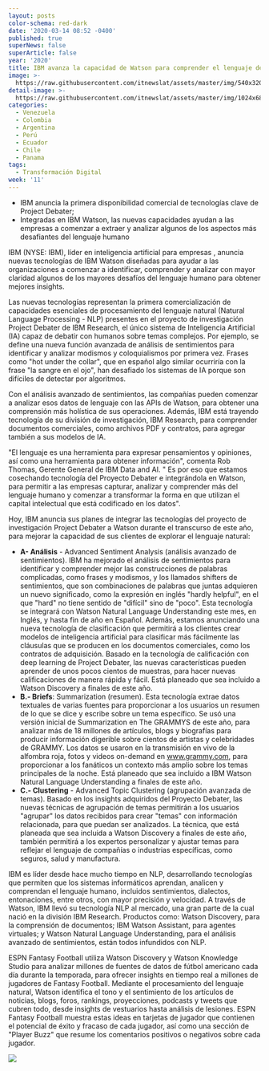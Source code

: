 ```yaml
---
layout: posts
color-schema: red-dark
date: '2020-03-14 08:52 -0400'
published: true
superNews: false
superArticle: false
year: '2020'
title: IBM avanza la capacidad de Watson para comprender el lenguaje de los negocios
image: >-
  https://raw.githubusercontent.com/itnewslat/assets/master/img/540x320/IBM-Watson-p.jpg
detail-image: >-
  https://raw.githubusercontent.com/itnewslat/assets/master/img/1024x680/IBM-Watson-g.jpg
categories:
  - Venezuela
  - Colombia
  - Argentina
  - Perú
  - Ecuador
  - Chile
  - Panama
tags:
  - Transformación Digital
week: '11'
---
```

- IBM anuncia la primera disponibilidad comercial de tecnologías clave de Project Debater;
- Integradas en IBM Watson, las nuevas capacidades ayudan a las empresas a comenzar a extraer y analizar algunos de los aspectos más desafiantes del lenguaje humano

IBM (NYSE: IBM), líder en inteligencia artificial para empresas , anuncia nuevas tecnologías de IBM Watson diseñadas para ayudar a las organizaciones a comenzar a identificar, comprender y analizar con mayor claridad algunos de los mayores desafíos del lenguaje humano para obtener mejores insights.

Las nuevas tecnologías representan la primera comercialización de capacidades esenciales de procesamiento del lenguaje natural (Natural Language Processing - NLP) presentes en el proyecto de investigación Project Debater de IBM Research, el único sistema de Inteligencia Artificial (IA) capaz de debatir con humanos sobre temas complejos. Por ejemplo, se define una nueva función avanzada de análisis de sentimientos para identificar y analizar modismos y coloquialismos por primera vez. Frases como "hot under the collar", que en español algo similar ocurriría con la frase "la sangre en el ojo", han desafiado los sistemas de IA porque son difíciles de detectar por algoritmos. 

Con el análisis avanzado de sentimientos, las compañías pueden comenzar a analizar esos datos de lenguaje con las APIs de Watson, para obtener una comprensión más holística de sus operaciones. Además, IBM está trayendo tecnología de su división de investigación, IBM Research, para comprender documentos comerciales, como archivos PDF y contratos, para agregar también a sus modelos de IA.

"El lenguaje es una herramienta para expresar pensamientos y opiniones, así como una herramienta para obtener información", comenta Rob Thomas, Gerente General de IBM Data and AI. " Es por eso que estamos cosechando tecnología del Proyecto Debater e integrándola en Watson, para permitir a las empresas capturar, analizar y comprender más del lenguaje humano y comenzar a transformar la forma en que utilizan el capital intelectual que está codificado en los datos".

Hoy, IBM anuncia sus planes de integrar las tecnologías del proyecto de investigación Project Debater a Watson durante el transcurso de este año, para mejorar la capacidad de sus clientes de explorar el lenguaje natural:

- **A- Análisis** - Advanced Sentiment Analysis (análisis avanzado de sentimientos). IBM ha mejorado el análisis de sentimientos para identificar y comprender mejor las construcciones de palabras complicadas, como frases y modismos, y los llamados shifters de sentimientos, que son combinaciones de palabras que juntas adquieren un nuevo significado, como la expresión en inglés "hardly helpful", en el que "hard" no tiene sentido de "difícil" sino de "poco". Esta tecnología se integrará con Watson Natural Language Understanding este mes, en Inglés, y hasta fin de año en Español. Además, estamos anunciando una nueva tecnología de clasificación que permitirá a los clientes crear modelos de inteligencia artificial para clasificar más fácilmente las cláusulas que se producen en los documentos comerciales, como los contratos de adquisición. Basado en la tecnología de calificación con deep learning de Project Debater, las nuevas características pueden aprender de unos pocos cientos de muestras, para hacer nuevas calificaciones de manera rápida y fácil. Está planeado que sea incluido a Watson Discovery a finales de este año.
- **B.- Briefs**: Summarization (resumen). Esta tecnología extrae datos textuales de varias fuentes para proporcionar a los usuarios un resumen de lo que se dice y escribe sobre un tema específico. Se usó una versión inicial de Summarization en The GRAMMYS de este año, para analizar más de 18 millones de artículos, blogs y biografías para producir información digerible sobre cientos de artistas y celebridades de GRAMMY. Los datos se usaron en la transmisión en vivo de la alfombra roja, fotos y videos on-demand en www.grammy.com, para proporcionar a los fanáticos un contexto más amplio sobre los temas principales de la noche. Está planeado que sea incluido a IBM Watson Natural Language Understanding a finales de este año.
- **C.- Clustering** - Advanced Topic Clustering (agrupación avanzada de temas). Basado en los insights adquiridos del Proyecto Debater, las nuevas técnicas de agrupación de temas permitirán a los usuarios "agrupar" los datos recibidos para crear "temas" con información relacionada, para que puedan ser analizados. La técnica, que está planeada que sea incluida a Watson Discovery a finales de este año, también permitirá a los expertos personalizar y ajustar temas para reflejar el lenguaje de compañías o industrias específicas, como seguros, salud y manufactura.

IBM es líder desde hace mucho tiempo en NLP, desarrollando tecnologías que permiten que los sistemas informáticos aprendan, analicen y comprendan el lenguaje humano, incluidos sentimientos, dialectos, entonaciones, entre otros, con mayor precisión y velocidad. A través de Watson, IBM llevó su tecnología NLP al mercado, una gran parte de la cual nació en la división IBM Research. Productos como: Watson Discovery, para la comprensión de documentos; IBM Watson Assistant, para agentes virtuales; y Watson Natural Language Understanding, para el análisis avanzado de sentimientos, están todos infundidos con NLP.

ESPN Fantasy Football utiliza Watson Discovery y Watson Knowledge Studio para analizar millones de fuentes de datos de fútbol americano cada día durante la temporada, para ofrecer insights en tiempo real a millones de jugadores de Fantasy Football. Mediante el procesamiento del lenguaje natural, Watson identifica el tono y el sentimiento de los artículos de noticias, blogs, foros, rankings, proyecciones, podcasts y tweets que cubren todo, desde insights de vestuarios hasta análisis de lesiones. ESPN Fantasy Football muestra estas ideas en tarjetas de jugador que contienen el potencial de éxito y fracaso de cada jugador, así como una sección de "Player Buzz" que resume los comentarios positivos o negativos sobre cada jugador.

<img src="https://tracker.metricool.com/c3po.jpg?hash=56f88a41e39ab42c063cc51676587a04"/>
